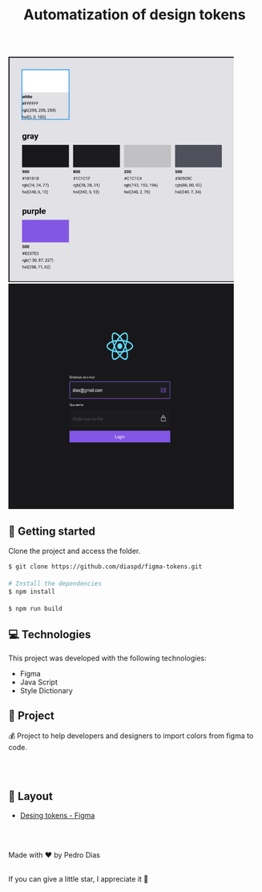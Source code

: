 <h1 align="center">
  Automatization of design tokens
</h1>

<br></br>

<div diplay="flex" flex-direction="row" align-items="center">
  <img src="colors.png" width="450px" height="450px"/> 
  <img src="project.png" width="450px" height="450px"/> 
</div>

## 🚀 Getting started

Clone the project and access the folder.

```bash
$ git clone https://github.com/diaspd/figma-tokens.git

# Install the dependencies
$ npm install

$ npm run build

```

## 💻 Technologies

This project was developed with the following technologies:

- Figma
- Java Script
- Style Dictionary


## 📄 Project
💰 Project to help developers and designers to import colors from figma to code.

<br></br>

## 🔖 Layout
- [Desing tokens - Figma](https://www.figma.com/file/jMS3IzcoWVcXLFn6i3AD1g/Figma-for-devs?node-id=8%3A15&t=WdgETcQzY1R4jc4T-0)


<br></br>

Made with ♥ by Pedro Dias <br></br>

If you can give a little star, I appreciate it 🤩
